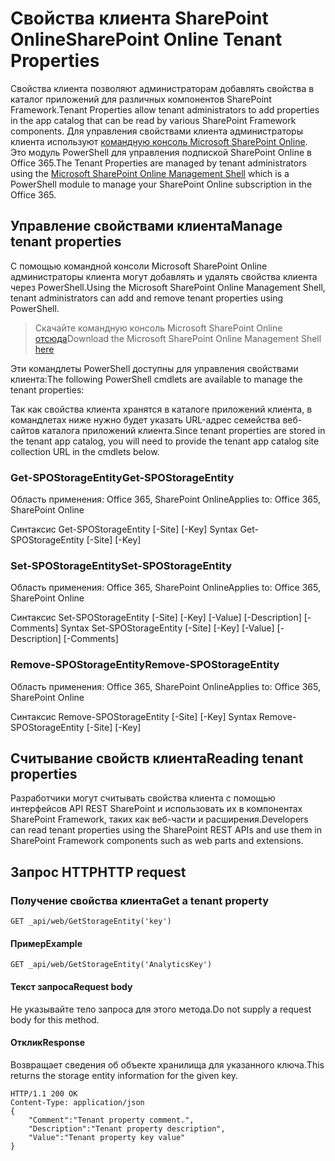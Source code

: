 # <a name="sharepoint-online-tenant-properties"></a><span data-ttu-id="7efdb-101">Свойства клиента SharePoint Online</span><span class="sxs-lookup"><span data-stu-id="7efdb-101">SharePoint Online Tenant Properties</span></span>

<span data-ttu-id="7efdb-102">Свойства клиента позволяют администраторам добавлять свойства в каталог приложений для различных компонентов SharePoint Framework.</span><span class="sxs-lookup"><span data-stu-id="7efdb-102">Tenant Properties allow tenant administrators to add properties in the app catalog that can be read by various SharePoint Framework components.</span></span> <span data-ttu-id="7efdb-103">Для управления свойствами клиента администраторы клиента используют [командную консоль Microsoft SharePoint Online](https://technet.microsoft.com/ru-RU/library/fp161372.aspx). Это модуль PowerShell для управления подпиской SharePoint Online в Office 365.</span><span class="sxs-lookup"><span data-stu-id="7efdb-103">The Tenant Properties are managed by tenant administrators using the [Microsoft SharePoint Online Management Shell](https://technet.microsoft.com/ru-RU/library/fp161372.aspx) which is a PowerShell module to manage your SharePoint Online subscription in the Office 365.</span></span>

## <a name="manage-tenant-properties"></a><span data-ttu-id="7efdb-104">Управление свойствами клиента</span><span class="sxs-lookup"><span data-stu-id="7efdb-104">Manage tenant properties</span></span>

<span data-ttu-id="7efdb-105">С помощью командной консоли Microsoft SharePoint Online администраторы клиента могут добавлять и удалять свойства клиента через PowerShell.</span><span class="sxs-lookup"><span data-stu-id="7efdb-105">Using the Microsoft SharePoint Online Management Shell, tenant administrators can add and remove tenant properties using PowerShell.</span></span> 

> <span data-ttu-id="7efdb-106">Скачайте командную консоль Microsoft SharePoint Online [отсюда](https://www.microsoft.com/en-us/download/details.aspx?id=35588)</span><span class="sxs-lookup"><span data-stu-id="7efdb-106">Download the Microsoft SharePoint Online Management Shell [here](https://www.microsoft.com/en-us/download/details.aspx?id=35588)</span></span>

<span data-ttu-id="7efdb-107">Эти командлеты PowerShell доступны для управления свойствами клиента:</span><span class="sxs-lookup"><span data-stu-id="7efdb-107">The following PowerShell cmdlets are available to manage the tenant properties:</span></span>

<span data-ttu-id="7efdb-108">Так как свойства клиента хранятся в каталоге приложений клиента, в командлетах ниже нужно будет указать URL-адрес семейства веб-сайтов каталога приложений клиента.</span><span class="sxs-lookup"><span data-stu-id="7efdb-108">Since tenant properties are stored in the tenant app catalog, you will need to provide the tenant app catalog site collection URL in the cmdlets below.</span></span>

### <a name="get-spostorageentity"></a><span data-ttu-id="7efdb-109">Get-SPOStorageEntity</span><span class="sxs-lookup"><span data-stu-id="7efdb-109">Get-SPOStorageEntity</span></span>
<span data-ttu-id="7efdb-110">Область применения: Office 365, SharePoint Online</span><span class="sxs-lookup"><span data-stu-id="7efdb-110">Applies to: Office 365, SharePoint Online</span></span>

<span data-ttu-id="7efdb-111">Синтаксис Get-SPOStorageEntity [-Site] <AppCatalogSiteURL> [-Key] <String></span><span class="sxs-lookup"><span data-stu-id="7efdb-111">Syntax Get-SPOStorageEntity [-Site] <AppCatalogSiteURL> [-Key] <String></span></span>

### <a name="set-spostorageentity"></a><span data-ttu-id="7efdb-112">Set-SPOStorageEntity</span><span class="sxs-lookup"><span data-stu-id="7efdb-112">Set-SPOStorageEntity</span></span>
<span data-ttu-id="7efdb-113">Область применения: Office 365, SharePoint Online</span><span class="sxs-lookup"><span data-stu-id="7efdb-113">Applies to: Office 365, SharePoint Online</span></span>

<span data-ttu-id="7efdb-114">Синтаксис Set-SPOStorageEntity [-Site] <AppCatalogSiteURL> [-Key] <String> [-Value] <String> [-Description] <String> [-Comments] <String></span><span class="sxs-lookup"><span data-stu-id="7efdb-114">Syntax Set-SPOStorageEntity [-Site] <AppCatalogSiteURL> [-Key] <String> [-Value] <String> [-Description] <String> [-Comments] <String></span></span>

### <a name="remove-spostorageentity"></a><span data-ttu-id="7efdb-115">Remove-SPOStorageEntity</span><span class="sxs-lookup"><span data-stu-id="7efdb-115">Remove-SPOStorageEntity</span></span>
<span data-ttu-id="7efdb-116">Область применения: Office 365, SharePoint Online</span><span class="sxs-lookup"><span data-stu-id="7efdb-116">Applies to: Office 365, SharePoint Online</span></span>

<span data-ttu-id="7efdb-117">Синтаксис Remove-SPOStorageEntity [-Site] <AppCatalogSiteURL> [-Key] <String></span><span class="sxs-lookup"><span data-stu-id="7efdb-117">Syntax Remove-SPOStorageEntity [-Site] <AppCatalogSiteURL> [-Key] <String></span></span>

## <a name="reading-tenant-properties"></a><span data-ttu-id="7efdb-118">Считывание свойств клиента</span><span class="sxs-lookup"><span data-stu-id="7efdb-118">Reading tenant properties</span></span>

<span data-ttu-id="7efdb-119">Разработчики могут считывать свойства клиента с помощью интерфейсов API REST SharePoint и использовать их в компонентах SharePoint Framework, таких как веб-части и расширения.</span><span class="sxs-lookup"><span data-stu-id="7efdb-119">Developers can read tenant properties using the SharePoint REST APIs and use them in SharePoint Framework components such as web parts and extensions.</span></span>

## <a name="http-request"></a><span data-ttu-id="7efdb-120">Запрос HTTP</span><span class="sxs-lookup"><span data-stu-id="7efdb-120">HTTP request</span></span>

### <a name="get-a-tenant-property"></a><span data-ttu-id="7efdb-121">Получение свойства клиента</span><span class="sxs-lookup"><span data-stu-id="7efdb-121">Get a tenant property</span></span>

```text
GET _api/web/GetStorageEntity('key')
```

#### <a name="example"></a><span data-ttu-id="7efdb-122">Пример</span><span class="sxs-lookup"><span data-stu-id="7efdb-122">Example</span></span>

```text
GET _api/web/GetStorageEntity('AnalyticsKey')
```

#### <a name="request-body"></a><span data-ttu-id="7efdb-123">Текст запроса</span><span class="sxs-lookup"><span data-stu-id="7efdb-123">Request body</span></span>

<span data-ttu-id="7efdb-124">Не указывайте тело запроса для этого метода.</span><span class="sxs-lookup"><span data-stu-id="7efdb-124">Do not supply a request body for this method.</span></span>

#### <a name="response"></a><span data-ttu-id="7efdb-125">Отклик</span><span class="sxs-lookup"><span data-stu-id="7efdb-125">Response</span></span>

<span data-ttu-id="7efdb-126">Возвращает сведения об объекте хранилища для указанного ключа.</span><span class="sxs-lookup"><span data-stu-id="7efdb-126">This returns the storage entity information for the given key.</span></span>

```text
HTTP/1.1 200 OK
Content-Type: application/json
{
    "Comment":"Tenant property comment.",
    "Description":"Tenant property description",
    "Value":"Tenant property key value"
}
```
